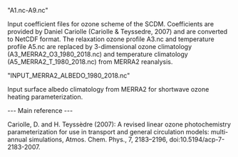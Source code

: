 "A1.nc-A9.nc"

Input coefficient files for ozone scheme of the SCDM. Coefficients are provided by Daniel Cariolle (Cariolle & Teyssedre, 2007) and are converted to NetCDF format. The relaxation ozone profile A3.nc and temperature profile A5.nc are replaced by 3-dimensional ozone climatology (A3_MERRA2_O3_1980_2018.nc) and temperature climatology (A5_MERRA2_T_1980_2018.nc) from MERRA2 reanalysis. 

"INPUT_MERRA2_ALBEDO_1980_2018.nc"

Input surface albedo climatology from MERRA2 for shortwave ozone heating parameterization. 

--- Main reference ---

Cariolle, D. and H. Teyssèdre (2007): A revised linear ozone photochemistry parameterization for use in transport and general circulation models: multi-annual simulations, Atmos. Chem. Phys., 7, 2183–2196, doi:10.5194/acp-7-2183-2007.
